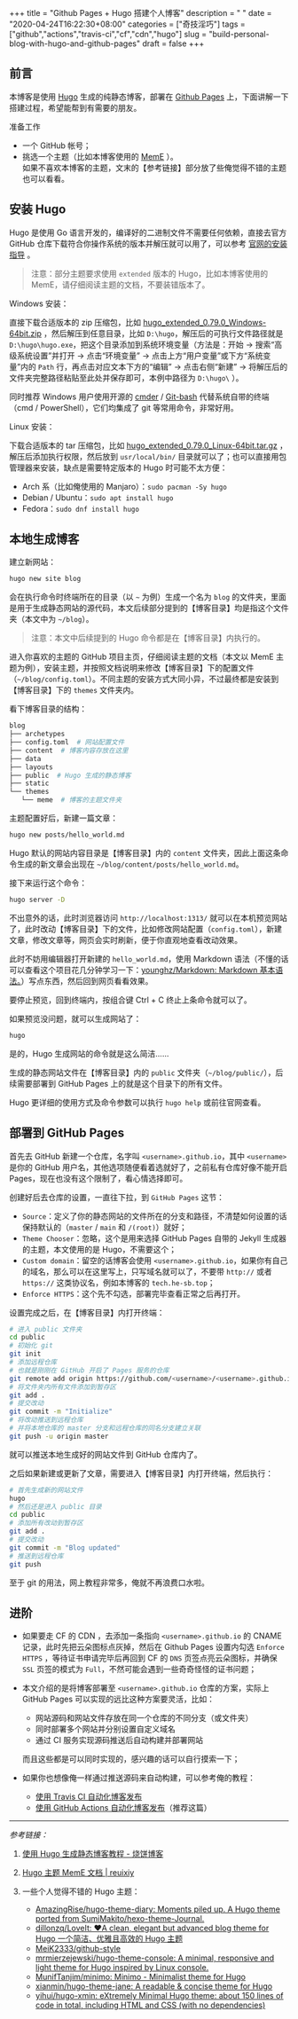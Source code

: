 +++
title = "Github Pages + Hugo 搭建个人博客"
description = " "
date = "2020-04-24T16:22:30+08:00"
categories = ["奇技淫巧"]
tags = ["github","actions","travis-ci","cf","cdn","hugo"]
slug = "build-personal-blog-with-hugo-and-github-pages"
draft = false
+++

## 前言

本博客是使用 [Hugo](https//gohugo.io/) 生成的纯静态博客，部署在 [Github Pages](https://pages.github.com/) 上，下面讲解一下搭建过程，希望能帮到有需要的朋友。

准备工作

- 一个 GitHub 帐号；
- 挑选一个主题（比如本博客使用的 [MemE](https://github.com/reuixiy/hugo-theme-meme) ）。  
    如果不喜欢本博客的主题，文末的【参考链接】部分放了些俺觉得不错的主题也可以看看。

## 安装 Hugo

Hugo 是使用 Go 语言开发的，编译好的二进制文件不需要任何依赖，直接去官方 GitHub 仓库下载符合你操作系统的版本并解压就可以用了，可以参考 [官网的安装指导](https://gohugo.io/getting-started/installing/) 。

> 注意：部分主题要求使用 `extended` 版本的 Hugo，比如本博客使用的 MemE，请仔细阅读主题的文档，不要装错版本了。

Windows 安装：

直接下载合适版本的 zip 压缩包，比如 [hugo_extended_0.79.0_Windows-64bit.zip](https://github.com/gohugoio/hugo/releases/download/v0.79.0/hugo_extended_0.79.0_Windows-64bit.zip) ，然后解压到任意目录，比如 `D:\hugo`，解压后的可执行文件路径就是 `D:\hugo\hugo.exe`，把这个目录添加到系统环境变量（方法是：开始 -> 搜索“高级系统设置”并打开 -> 点击“环境变量” -> 点击上方“用户变量”或下方“系统变量”内的 `Path` 行，再点击对应文本下方的“编辑” -> 点击右侧“新建” -> 将解压后的文件夹完整路径粘贴至此处并保存即可，本例中路径为 `D:\hugo\` ）。

同时推荐 Windows 用户使用开源的 [cmder](https://cmder.net/) / [Git-bash](https://git-scm.com/downloads) 代替系统自带的终端（cmd / PowerShell），它们均集成了 git 等常用命令，非常好用。

Linux 安装：

下载合适版本的 tar 压缩包，比如 [hugo_extended_0.79.0_Linux-64bit.tar.gz](https://github.com/gohugoio/hugo/releases/download/v0.79.0/hugo_extended_0.79.0_Linux-64bit.tar.gz) ，解压后添加执行权限，然后放到 `usr/local/bin/` 目录就可以了；也可以直接用包管理器来安装，缺点是需要特定版本的 Hugo 时可能不太方便：
- Arch 系（比如俺使用的 Manjaro）：`sudo pacman -Sy hugo`
- Debian / Ubuntu：`sudo apt install hugo`
- Fedora：`sudo dnf install hugo`

## 本地生成博客

建立新网站：

```bash
hugo new site blog
```

会在执行命令时终端所在的目录（以 `~` 为例）生成一个名为 `blog` 的文件夹，里面是用于生成静态网站的源代码，本文后续部分提到的【博客目录】均是指这个文件夹（本文中为 `~/blog`）。

> 注意：本文中后续提到的 Hugo 命令都是在【博客目录】内执行的。

进入你喜欢的主题的 GitHub 项目主页，仔细阅读主题的文档（本文以 MemE 主题为例），安装主题，并按照文档说明来修改【博客目录】下的配置文件（`~/blog/config.toml`）。不同主题的安装方式大同小异，不过最终都是安装到【博客目录】下的 `themes` 文件夹内。

看下博客目录的结构：

```bash
blog
├── archetypes
├── config.toml  # 网站配置文件
├── content  # 博客内容存放在这里
├── data
├── layouts
├── public  # Hugo 生成的静态博客
├── static
└── themes
   └── meme  # 博客的主题文件夹
```

主题配置好后，新建一篇文章：

```bash
hugo new posts/hello_world.md
```

Hugo 默认的网站内容目录是【博客目录】内的 `content` 文件夹，因此上面这条命令生成的新文章会出现在 `~/blog/content/posts/hello_world.md`。

接下来运行这个命令：

```bash
hugo server -D
```

不出意外的话，此时浏览器访问 `http://localhost:1313/` 就可以在本机预览网站了，此时改动【博客目录】下的文件，比如修改网站配置（`config.toml`），新建文章，修改文章等，网页会实时刷新，便于你直观地查看改动效果。

此时不妨用编辑器打开新建的 `hello_world.md`，使用 Markdown 语法（不懂的话可以查看这个项目花几分钟学习一下：[younghz/Markdown: Markdown 基本语法。](https://github.com/younghz/Markdown)）写点东西，然后回到网页看看效果。

要停止预览，回到终端内，按组合键 Ctrl + C 终止上条命令就可以了。

如果预览没问题，就可以生成网站了：

```bash
hugo
```

是的，Hugo 生成网站的命令就是这么简洁……

生成的静态网站文件在【博客目录】内的 `public` 文件夹（`~/blog/public/`），后续需要部署到 GitHub Pages 上的就是这个目录下的所有文件。

Hugo 更详细的使用方式及命令参数可以执行 `hugo help` 或前往官网查看。

## 部署到 GitHub Pages

首先去 GitHub 新建一个仓库，名字叫 `<username>.github.io`，其中 `<username>` 是你的 GitHub 用户名，其他选项随便看着选就好了，之前私有仓库好像不能开启 Pages，现在也没有这个限制了，看心情选择即可。

创建好后去仓库的设置，一直往下拉，到 `GitHub Pages` 这节：
- `Source`：定义了你的静态网站的文件所在的分支和路径，不清楚如何设置的话保持默认的（`master` / `main` 和 `/(root)`）就好；
- `Theme Chooser`：忽略，这个是用来选择 GitHub Pages 自带的 Jekyll 生成器的主题，本文使用的是 Hugo，不需要这个；
- `Custom domain`：留空的话博客会使用 `<username>.github.io`，如果你有自己的域名，那么可以在这里写上，只写域名就可以了，不要带 `http://` 或者 `https://` 这类协议名，例如本博客的 `tech.he-sb.top`；
- `Enforce HTTPS`：这个先不勾选，部署完毕查看正常之后再打开。

设置完成之后，在【博客目录】内打开终端：

```bash
# 进入 public 文件夹
cd public
# 初始化 git
git init
# 添加远程仓库
# 也就是刚刚在 GitHub 开启了 Pages 服务的仓库
git remote add origin https://github.com/<username>/<username>.github.io.git
# 将文件夹内所有文件添加到暂存区
git add .
# 提交改动
git commit -m "Initialize"
# 将改动推送到远程仓库
# 并将本地仓库的 master 分支和远程仓库的同名分支建立关联
git push -u origin master
```

就可以推送本地生成好的网站文件到 GitHub 仓库内了。

之后如果新建或更新了文章，需要进入【博客目录】内打开终端，然后执行：

```bash
# 首先生成新的网站文件
hugo
# 然后还是进入 public 目录
cd public
# 添加所有改动到暂存区
git add .
# 提交改动
git commit -m "Blog updated"
# 推送到远程仓库
git push
```

至于 git 的用法，网上教程非常多，俺就不再浪费口水啦。

## 进阶

- 如果要走 CF 的 CDN ，去添加一条指向 `<username>.github.io` 的 CNAME 记录，此时先把云朵图标点灰掉，然后在 Github Pages 设置内勾选 `Enforce HTTPS` ，等待证书申请完毕后再回到 CF 的 `DNS` 页签点亮云朵图标，并确保 `SSL` 页签的模式为 `Full`，不然可能会遇到一些奇奇怪怪的证书问题；

- 本文介绍的是将博客部署至 `<username>.github.io` 仓库的方案，实际上 GitHub Pages 可以实现的远比这种方案要灵活，比如：

    - 网站源码和网站文件存放在同一个仓库的不同分支（或文件夹）
    - 同时部署多个网站并分别设置自定义域名
    - 通过 CI 服务实现源码推送后自动构建并部署网站

    而且这些都是可以同时实现的，感兴趣的话可以自行摸索一下；

- 如果你也想像俺一样通过推送源码来自动构建，可以参考俺的教程：
    - [使用 Travis CI 自动化博客发布](/posts/using-travis-ci-to-automate-publishing-blogs-on-github-pages/)
    - [使用 GitHub Actions 自动化博客发布](/posts/using-github-actions-to-automate-publishing-blogs-on-github-pages/)（推荐这篇）

---

*参考链接：*

1. [使用 Hugo 生成静态博客教程 - 烧饼博客](https://sb.sb/blog/migrate-to-hugo/)

2. [Hugo 主题 MemE 文档 | reuixiy](https://io-oi.me/tech/documentation-of-hugo-theme-meme/)

3. 一些个人觉得不错的 Hugo 主题：
    - [AmazingRise/hugo-theme-diary: Moments piled up. A Hugo theme ported from SumiMakito/hexo-theme-Journal.](https://github.com/AmazingRise/hugo-theme-diary)
    - [dillonzq/LoveIt: ❤️A clean, elegant but advanced blog theme for Hugo 一个简洁、优雅且高效的 Hugo 主题](https://github.com/dillonzq/LoveIt)
    - [MeiK2333/github-style](https://github.com/MeiK2333/github-style)
    - [mrmierzejewski/hugo-theme-console: A minimal, responsive and light theme for Hugo inspired by Linux console.](https://github.com/mrmierzejewski/hugo-theme-console)
    - [MunifTanjim/minimo: Minimo - Minimalist theme for Hugo](https://github.com/MunifTanjim/minimo)
    - [xianmin/hugo-theme-jane: A readable & concise theme for Hugo](https://github.com/xianmin/hugo-theme-jane)
    - [yihui/hugo-xmin: eXtremely Minimal Hugo theme: about 150 lines of code in total, including HTML and CSS (with no dependencies)](https://github.com/yihui/hugo-xmin)